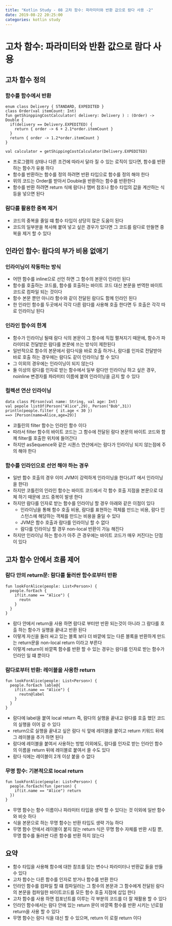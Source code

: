 ```yaml
---
title: "Kotlin Study - 08 고차 함수: 파라미터와 반환 값으로 람다 사용 -2"
date: 2019-08-22 20:25:00 
categories: kotlin study
---
```


# 고차 함수: 파라미터와 반환 값으로 람다 사용

## 고차 함수 정의

### 함수를 함수에서 반환
~~~
enum class Delivery { STANDARD, EXPEDITED }
class Order(val itemCount: Int) 
fun getShinppingCostCalculator( delivery: Delivery ) : (Order) -> Double {
  if(delivery == Delivery.EXPEDITED) {
    return { order -> 6 + 2.1*order.itemCount }
  }
  return { order -> 1.2*order.itemCount }
}

val calculator = getShippingCostCalculator(Delivery.EXPEDITED)
~~~

* 프로그램의 상태나 다른 조건에 따라서 달라 질 수 있는 로직이 있다면, 함수를 반환하는 함수가 유용 하다
* 함수를 반환하는 함수를 정의 하려면 반환 타입으로 함수를 정의 해야 한다
* 위의 코드는 Order를 받아서 Double을 반환하는 함수를 반환한다
* 함수를 반환 하려면 return 식에 람다나 멤버 참조나 함수 타입의 값을 계산하는 식등을 넣으면 된다

### 람다를 활용한 중복 제거
* 코드의 중복을 줄일 떄 함수 타입이 상당히 많은 도움이 된다
* 코드의 일부분을 복사해 붙여 넣고 싶은 경우가 있다면 그 코드를 람다로 만들면 중복을 제거 할 수 있다

## 인라인 함수: 람다의 부가 비용 없애기

### 인라이닝이 작동하는 방식
* 어떤 함수를 inline으로 선언 하면 그 함수의 본문이 인라인 된다
* 함수를 호출하는 코드를, 함수를 호출하는 바이트 코드 대신 본문을 번역한 바이트 코드로 컴파일 되는 것이다
* 함수 본문 뿐만 아니라 함수와 같이 전달된 람다도 함께 인라인 된다
* 한 인라인 함수를 두곳에서 각각 다른 람다를 사용해 호출 한다면 두 호출은 각각 따로 인라이닝 된다

### 인라인 함수의 한계
* 함수가 인라이닝 될때 람다 식의 본문이 그 함수에 직접 펼쳐지기 때문에, 함수가 파라미터로 전달받은 람다를 본문에 쓰는 방식이 제한된다
* 일반적으로 함수의 본문에서 람다식을 바로 호출 하거나, 람다를 인자로 전달받아 바로 호출 하는 경우에는 람다도 같이 인라이닝 할 수 있다
* 그 이외의 경우에는 인라이닝이 되지 않는다
* 둘 이상의 람다를 인자로 받는 함수에서 일부 람다만 인라이닝 하고 싶은 경우, noinline 변경자를 파라미터 이름에 붙여 인라이닝을 금지 할 수 있다

### 컬렉션 연산 인라이닝
~~~
data class PErson(val name: String, val age: Int) 
val pepole listOf(Person("Alice",29), Person("Bob",31))
println(people.filter { it.age < 30 })
==> [Person(name=Alice,age=29)]
~~~

* 코틀린의 filter 함수는 인라인 함수 이다
* 따라서 filter 함수의 바이트 코드는 그 함수에 전달된 람다 본문의 바이트 코드와 함께 filter를 호출한 위치에 들어간다
* 하지만 asSequence와 같은 시퀀스 연산에서는 람다가 인라이닝 되지 않는점에 주의 해야 한다

### 함수를 인라인으로 선언 해야 하는 경우
* 일반 함수 호출의 경우 이미 JVM이 강력하게 인라이닝을 한다(JIT 에서 인라이닝을 한다)
* 하지만 코틀린의 인라인 함수는 바이트 코드에서 각 함수 호출 지점을 본문으로 대체 하기 때문에 코드 중복이 발생 한다
* 하지만 람다를 인자로 받는 함수를 인라이닝 할 경우 아래와 같은 이점이 있다
  - 인라이닝을 통해 함수 호출 비용, 람다를 표현하는 객체를 만드는 비용, 람다 인스턴스에 해당하는 객체를 만드는 비용을 줄일 수 있다
  - JVM은 함수 호출과 람다를 인라이닝 할 수 없다
  - 람다를 인라이닝 할 경우 non-local 반환이 가능 해진다
* 하지만 인라이닝 하는 함수가 아주 큰 경우에는 바이트 코드가 매우 커진다는 단점이 있다

## 고차 함수 안에서 흐름 제어

### 람다 안의 return문: 람다를 둘러싼 함수로부터 반환
~~~
fun lookForAlice(people: List<Person>) {
  people.forEach {
    if(it.name == "Alice") {
      reutn 
    }
  }
}
~~~

* 람다 안에서 return을 사용 하면 람다로 부터만 반환 되는것이 아니라 그 람다를 호출 하는 함수가 실행을 끝내고 반환 된다
* 이렇게 자신을 둘러 싸고 있는 블록 보다 더 바깥에 있는 다른 블록을 반환하게 만드는 return문을 non-local return 이라고 부른다
* 이렇게 return이 바깥쪽 함수를 반환 할 수 있는 경우는 람다를 인자로 받는 함수가 인라인 일 떄 뿐이다

### 람다로부터 반환: 레이블을 사용한 return
~~~
fun lookForAlice(people: List<Person>) {
  people.forEach lable@{
    if(it.name == "Alice") {
      reutn@label
    }
  }
}
~~~

* 람다에 label을 붙여 local return 즉, 람다의 실행을 끝내고 람다를 호출 했던 코드의 실행을 이어 갈 수 있다
* return으로 실행을 끝내고 싶은 람다 식 앞에 레이블을 붙이고 return 키워드 뒤에 그 레이블을 추가 하면 된다
* 람다에 레이블을 붙여서 사용하는 방법 이외에도, 람다를 인자로 받는 인라인 함수의 이름을 return 뒤에 레이블로 붙여서 쓸 수도 있다
* 람다 식에는 레이블이 2개 이상 붙을 수 없다

### 무명 함수: 기본적으로 local return
~~~
fun lookForAlice(people: List<Person>) {
  people.forEach(fun (person) {
    if(it.name == "Alice") return
  })
}
~~~

* 무명 함수는 함수 이름이나 파라미터 타입을 생략 할 수 있다는 것 이외에 일반 함수와 비슷 하다
* 식을 본문으로 하는 무명 함수는 반환 타입도 생략 가능 하다
* 무명 함수 안에서 레이블이 붙지 않는 return 식은 무명 함수 자체를 반환 시킬 뿐, 무명 함수를 둘러싼 다른 함수를 반환 하지 않는다

## 요약
* 함수 타입을 사용해 함수에 대한 참조를 담는 변수나 파라미터나 반환값 들을 만들 수 있다
* 고차 함수는 다른 함수를 인자로 받거나 함수를 반환 한다
* 인라인 함수를 컴파일 할 떄 컴파일러는 그 함수의 본문과 그 함수에게 전달된 람다의 본문을 컴파일한 바이트코드를  모든 함수 호출 지점에 삽입 한다
* 고차 함수를 사용 하면 컴포넌트를 이루는 각 부분의 코드를 더 잘 재활용 할 수 있다
* 인라인 함수에서는 람다 안에 있는 return 문이 바깥쪽 함수를 반환 시키는 넌로컬 return을 사용 할 수 있다
* 무명 함수는 람다 식을 대신 할 수 있으며, return 이 로컬 return 이다
